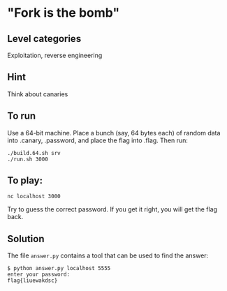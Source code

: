 # "Fork is the bomb"

## Level categories

Exploitation, reverse engineering

## Hint

Think about canaries

## To run

Use a 64-bit machine.  Place a bunch (say, 64 bytes each) of random
data into .canary, .password, and place the flag into .flag.  Then
run:

```
./build.64.sh srv
./run.sh 3000
```

## To play:

```
nc localhost 3000
```

Try to guess the correct password.  If you get it right, you will get
the flag back.

## Solution

The file `answer.py` contains a tool that can be used to find the
answer:

```
$ python answer.py localhost 5555
enter your password:
flag{liuewakdsc}
```

